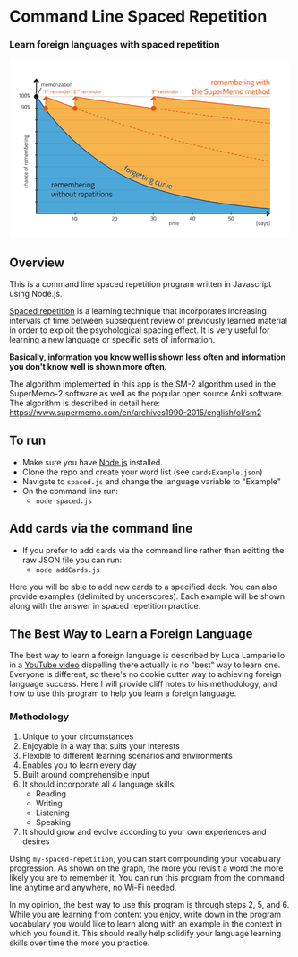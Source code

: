 Command Line Spaced Repetition
======

### Learn foreign languages with spaced repetition

<img src="./static/memo-graph.webp"  width=500>

Overview
------

This is a command line spaced repetition program written in Javascript using Node.js.

[Spaced repetition](http://en.wikipedia.org/wiki/Spaced_repetition) is a learning technique that incorporates increasing intervals of time between subsequent review of 
previously learned material in order to exploit the psychological spacing effect.
It is very useful for learning a new language or specific sets of information.

**Basically, information you know well is shown less often and information you don't know well is shown more often.**

The algorithm implemented in this app is the SM-2 algorithm used in the SuperMemo-2 software as well as the popular 
open source Anki software. The algorithm is described in detail here: https://www.supermemo.com/en/archives1990-2015/english/ol/sm2


To run
------

- Make sure you have [Node.js](http://nodejs.org) installed.
- Clone the repo and create your word list (see `cardsExample.json`)
- Navigate to `spaced.js` and change the language variable to "Example"
- On the command line run: 
    - `node spaced.js`


Add cards via the command line
------

- If you prefer to add cards via the command line rather than editting the raw JSON file you can run:
    - `node addCards.js`

Here you will be able to add new cards to a specified deck. You can also provide examples (delimited by underscores). Each example will be shown along with the answer in spaced repetition practice.


The Best Way to Learn a Foreign Language
------

The best way to learn a foreign language is described by Luca Lampariello in a [YouTube video](https://www.youtube.com/watch?v=SDLlhUv519k) dispelling there actually is no "best" way to learn one. Everyone is different, so there's no cookie cutter way to achieving foreign language success. Here I will provide cliff notes to his methodology, and how to use this program to help you learn a foreign language.

### Methodology
1. Unique to your circumstances
2. Enjoyable in a way that suits your interests
3. Flexible to different learning scenarios and environments
4. Enables you to learn every day
5. Built around comprehensible input
6. It should incorporate all 4 language skills
    - Reading
    - Writing
    - Listening
    - Speaking
7. It should grow and evolve according to your own experiences and desires

Using `my-spaced-repetition`, you can start compounding your vocabulary progression. As shown on the graph, the more you revisit a word the more likely you are to remember it. You can run this program from the command line anytime and anywhere, no Wi-Fi needed.

In my opinion, the best way to use this program is through steps 2, 5, and 6. While you are learning from content you enjoy, write down in the program vocabulary you would like to learn along with an example in the context in which you found it. This should really help solidify your language learning skills over time the more you practice.
